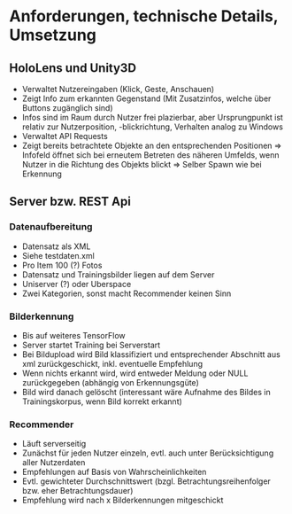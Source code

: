 # Anforderungen, technische Details, Umsetzung

## HoloLens und Unity3D

- Verwaltet Nutzereingaben (Klick, Geste, Anschauen)
- Zeigt Info zum erkannten Gegenstand (Mit Zusatzinfos, welche über Buttons zugänglich sind)
- Infos sind im Raum durch Nutzer frei plazierbar, aber Ursprungpunkt ist relativ zur Nutzerposition, -blickrichtung, Verhalten analog zu Windows
- Verwaltet API Requests
- Zeigt bereits betrachtete Objekte an den entsprechenden Positionen => Infofeld öffnet sich bei erneutem Betreten des näheren Umfelds, wenn Nutzer in die Richtung des Objekts blickt => Selber Spawn wie bei Erkennung

## Server bzw. REST Api

### Datenaufbereitung

- Datensatz als XML
- Siehe testdaten.xml
- Pro Item 100 (?) Fotos
- Datensatz und Trainingsbilder liegen auf dem Server
- Uniserver (?) oder Uberspace
- Zwei Kategorien, sonst macht Recommender keinen Sinn

### Bilderkennung

- Bis auf weiteres TensorFlow
- Server startet Training bei Serverstart
- Bei Bildupload wird Bild klassifiziert und entsprechender Abschnitt aus xml zurückgeschickt, inkl. eventuelle Empfehlung
- Wenn nichts erkannt wird, wird entweder Meldung oder NULL zurückgegeben (abhängig von Erkennungsgüte)
- Bild wird danach gelöscht (interessant wäre Aufnahme des Bildes in Trainingskorpus, wenn Bild korrekt erkannt)

### Recommender

- Läuft serverseitig
- Zunächst für jeden Nutzer einzeln, evtl. auch unter Berücksichtigung aller Nutzerdaten
- Empfehlungen auf Basis von Wahrscheinlichkeiten
- Evtl. gewichteter Durchschnittswert (bzgl. Betrachtungsreihenfolger bzw. eher Betrachtungsdauer)
- Empfehlung wird nach x Bilderkennungen mitgeschickt
